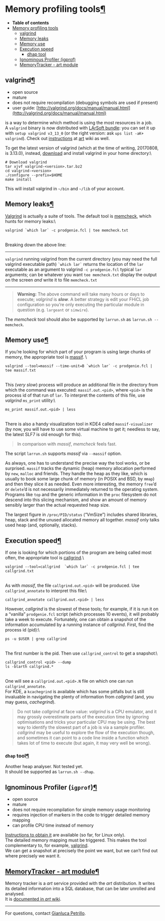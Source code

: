 Memory profiling tools[¶](#Memory-profiling-tools)
==================================================

-   **Table of contents**
-   [Memory profiling tools](#Memory-profiling-tools)
    -   [valgrind](#valgrind)
    -   [Memory leaks](#Memory-leaks)
    -   [Memory use](#Memory-use)
    -   [Execution speed](#Execution-speed)
        -   [dhap tool](#dhap-tool)
    -   [Ignominous Profiler (igprof)](#Ignominous-Profiler-igprof)
    -   [MemoryTracker - art module](#MemoryTracker-art-module)


valgrind[¶](#valgrind)
----------------------

-   open source
-   mature
-   does not require recompilation (debugging symbols are used if present)
-   user guide: [http://valgrind.org/docs/manual/manual.html](http://valgrind.org/docs/manual/manual.html)

is a way to determine which method is using the most resources in a job.\
A `valgrind` binary is now distributed with [LArSoft bundle](http://scisoft.fnal.gov/scisoft/bundles/larsoft): you can set it up with `setup valgrind v3_13_0` (or the right version: ask `ups list -aK+ valgrind`). Check out [instructions](/redmine/projects/art/wiki/Getting_started_with_valgrind) at [art](/redmine/projects/art) wiki as well.

To get the latest version of valgrind (which at the time of writing, 20170808, is 3.13.0), instead, [download](http://valgrind.org/downloads/current.html) and install valgrind in your home directory:\

    # Download valgrind
    tar xjvf valgrind-<version>.tar.bz2
    cd valgrind-<version>
    ./configure --prefix=$HOME
    make install

This will install valgrind in `~/bin` and `~/lib` of your account.


Memory leaks[¶](#Memory-leaks)
------------------------------

[Valgrind](http://valgrind.org/docs/manual/manual.html) is actually a suite of tools. The default tool is [memcheck](http://valgrind.org/docs/manual/mc-manual.html), which hunts for memory leaks:\

    valgrind `which lar` -c prodgenie.fcl | tee memcheck.txt

\
Breaking down the above line:

  -------------------- ----------------------------------------------------------------------------------------------
  `valgrind`           running valgrind from the current directory (you may need the full valgrind executable path)
  `` `which lar` ``    returns the location of the `lar` executable as an argument to valgrind
  `-c prodgenie.fcl`   typical `lar` arguments; can be whatever you want
  `tee memcheck.txt`   display the output on the screen *and* write it to file `memcheck.txt`
  -------------------- ----------------------------------------------------------------------------------------------

> **Warning:** The above command will take many hours or days to execute; *valgrind* is ***slow***. A better strategy is edit your FHiCL job configuration so you’re only executing the particular module in question (e.g. `largeant` or `simwire`).

The *memcheck* tool should also be supported by `larrun.sh` as `larrun.sh --memcheck`.


Memory use[¶](#Memory-use)
--------------------------

If you’re looking for which part of your program is using large chunks of memory, the appropriate tool is [massif](http://valgrind.org/docs/manual/ms-manual.html). \

    valgrind --tool=massif --time-unit=B `which lar` -c prodgenie.fcl | tee massif.txt

\
This (*very slow*) process will produce an additional file in the directory from which the command was executed: `massif.out.<pid>`, where `<pid>` is the process id of that run of `lar`. To interpret the contents of this file, use *valgrind* `ms_print` utility:\

    ms_print massif.out.<pid> | less

\
There is also a handy visualization tool in KDE4 called `massif-visualizer` (by now, you will have to use some virtual machine to get it; needless to say, the latest SLF7 is old enough for this).

> In comparison with *massif*, *memcheck* feels fast.

The script `larrun.sh` supports *massif* via `--massif` option.

As always, one has to understand the precise way the tool works, or be surprised. `massif` tracks the dynamic (heap) memory allocation performed by `new`, `malloc` and friends. They handle the heap as they like, which is usually to book some large chunk of memory (in POSIX and BSD, by `mmap`) and then they slice it as needed. Even more interesting, the memory `free`’d or `delete`’d is not necessarily immediately returned to the operating system. Programs like `top` and the generic information in the `proc` filesystem do not descend into this slicing mechanism, and show an amount of memory sensibly larger than the actual requested heap size.

The largest figure in `/proc/PID/status` (“VmSize”) includes shared libraries, heap, stack and the unused allocated memory all together. *massif* only talks used heap (and, optionally, stacks).


Execution speed[¶](#Execution-speed)
------------------------------------

If one is looking for which portions of the program are being called most often, the appropriate tool is [callgrind](http://valgrind.org/docs/manual/cl-manual.html).\

    valgrind --tool=callgrind  `which lar` -c prodgenie.fcl | tee callgrind.txt

\
As with *massif*, the file `callgrind.out.<pid>` will be produced. Use `callgrind_annotate` to interpret this file:\

    callgrind_annotate callgrind.out.<pid> | less

However, *callgrind* is the slowest of these tools; for example, if it is run it on a “vanilla” `prodgenie.fcl` script (which processes 10 events), it will probably take a week to execute. Fortunately, one can obtain a snapshot of the information accumulated by a running instance of *callgrind*. First, find the process id (pid):\

    ps -u $USER | grep callgrind

\
The first number is the pid. Then use `callgrind_control` to get a snapshot:\

    callgrind_control <pid> --dump
    ls -blarth callgrind.*

\
One will see a `callgrind.out.<pid>.N` file on which one can run `callgrind_annotate`.\
For KDE, a `kcachegrind` is available which has some pitfalls but is still invaluable in navigating the plenty of information from *callgrind* (and, you may guess, *cachegrind*).

> Do not take *callgrind* at face value: *valgrind* is a CPU emulator, and it may grossly overestimate parts of the execution time by ignoring optimisations and tricks your particular CPU may be using. The best way to identify the slowest part of a job is via a sample profiler. *callgrind* may be useful to explore the flow of the execution though, and sometimes it can point to a code line inside a function which takes lot of time to execute (but again, it may very well be wrong).


### `dhap` tool[¶](#dhap-tool)

Another heap analyser. Not tested yet.\
It should be supported as `larrun.sh --dhap`.


Ignominous Profiler (`igprof`)[¶](#Ignominous-Profiler-igprof)
--------------------------------------------------------------

-   open source
-   mature
-   does not require recompilation for simple memory usage monitoring
-   requires injection of markers in the code to trigger detailed memory mapping
-   can profile CPU time instead of memory

[Instructions to obtain it](_igprof_profiler) are available (so far, for Linux only).\
The detailed memory mapping must be triggered. This makes the tool complementary to, for example, [valgrind](_Profiling_LArSoft_#valgrind-massif-tool).\
We can get a snapshot at precisely the point we want, but we can’t find out where precisely we want it.


[MemoryTracker - art module](https://cdcvs.fnal.gov/redmine/projects/art/wiki/MemoryTracker)[¶](#MemoryTracker-art-module)
--------------------------------------------------------------------------------------------------------------------------

Memory tracker is a *art* service provided with the *art* distribution. It writes its detailed information into a SQL database, that can be later unrolled and analysed.\
It is [documented in *art* wiki](/redmine/projects/art/wiki/MemoryTracker).

* * * * *

For questions, contact [Gianluca Petrillo](mailto:petrillo@fnal.gov "petrillo@fnal.gov").
